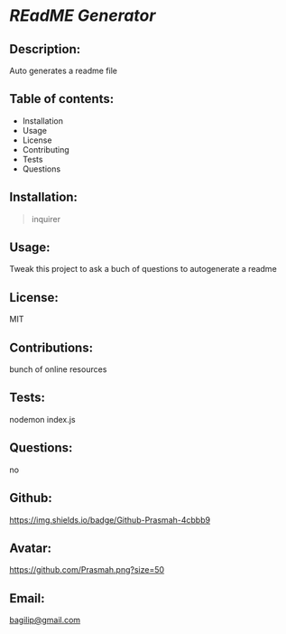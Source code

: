 # *REadME Generator*
  ## Description:
  Auto generates a readme file
  
  ## Table of contents:
  * Installation
  * Usage
  * License
  * Contributing
  * Tests
  * Questions
  ## Installation:
  > inquirer
  ## Usage:
  Tweak this project to ask a buch of questions to autogenerate a readme
  ## License:
  MIT
  ## Contributions:
  bunch of online resources
  ## Tests:
  nodemon index.js
  ## Questions:
  no
  ## Github:
  https://img.shields.io/badge/Github-Prasmah-4cbbb9
  ## Avatar:
  https://github.com/Prasmah.png?size=50
  ## Email:
  bagilip@gmail.com
